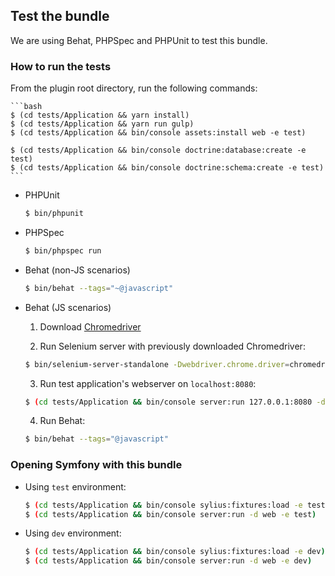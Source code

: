 ## Test the bundle

We are using Behat, PHPSpec and PHPUnit to test this bundle.

### How to run the tests

From the plugin root directory, run the following commands:

    ```bash
    $ (cd tests/Application && yarn install)
    $ (cd tests/Application && yarn run gulp)
    $ (cd tests/Application && bin/console assets:install web -e test)
    
    $ (cd tests/Application && bin/console doctrine:database:create -e test)
    $ (cd tests/Application && bin/console doctrine:schema:create -e test)
    ```

  - PHPUnit

    ```bash
    $ bin/phpunit
    ```

  - PHPSpec

    ```bash
    $ bin/phpspec run
    ```

  - Behat (non-JS scenarios)

    ```bash
    $ bin/behat --tags="~@javascript"
    ```

  - Behat (JS scenarios)
 
    1. Download [Chromedriver](https://sites.google.com/a/chromium.org/chromedriver/)
    
    2. Run Selenium server with previously downloaded Chromedriver:

    ```bash
    $ bin/selenium-server-standalone -Dwebdriver.chrome.driver=chromedriver
    ```
    
    3. Run test application's webserver on `localhost:8080`:
    
    ```bash
    $ (cd tests/Application && bin/console server:run 127.0.0.1:8080 -d web -e test)
    ```
    
    4. Run Behat:

    ```bash
    $ bin/behat --tags="@javascript"
    ```

### Opening Symfony with this bundle

  - Using `test` environment:

    ```bash
    $ (cd tests/Application && bin/console sylius:fixtures:load -e test)
    $ (cd tests/Application && bin/console server:run -d web -e test)
    ```
    
  - Using `dev` environment:

    ```bash
    $ (cd tests/Application && bin/console sylius:fixtures:load -e dev)
    $ (cd tests/Application && bin/console server:run -d web -e dev)